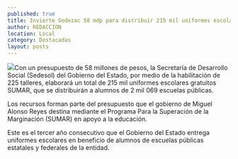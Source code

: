 ```yaml
---
published: true
title: Invierte Godezac 58 mdp para distribuir 215 mil uniformes escolares gratuitos SUMAR
author: REDACCION
location: Local
category: Destacadas
layout: posts
---
```


![](http://i.imgur.com/XdSyztOm.jpg)Con un presupuesto de 58 millones de pesos, la Secretaría de Desarrollo Social (Sedesol) del Gobierno del Estado, por medio de la habilitación de 225 talleres, elaborará un total de 215 mil uniformes escolares gratuitos SUMAR, que se distribuirán a alumnos de 2 mil 069 escuelas públicas.

Los recursos forman parte del presupuesto que el gobierno de Miguel Alonso Reyes destina mediante el Programa Para la Superación de la Marginación (SUMAR) en apoyo a la educación.

Este es el tercer año consecutivo que el Gobierno del Estado entrega uniformes escolares en beneficio de alumnos de escuelas públicas estatales y federales de la entidad.
